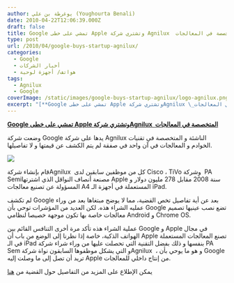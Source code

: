 ```yaml
---
author: يوغرطة بن علي (Youghourta Benali)
date: 2010-04-22T12:06:39.000Z
draft: false
title: Google تمشي على خطى Apple وتشتري شركة Agnilux  المتخصصة في المعالجات
type: post
url: /2010/04/google-buys-startup-agnilux/
categories:
  - Google
  - أخبار الشركات
  - هواتف/ أجهزة لوحية
tags:
  - Agnilux
  - Google
coverImage: /static/images/google-buys-startup-agnilux/logo-agnilux.png
excerpt: "[**Google تمشي على خطى Apple وتشتري شركةAgnilux \_المتخصصة في المعالجات**](https://www.it-scoop.com/2010/04/google-buys-startup-agnilux/)\n\nوضعت شركة Google يدها على شركة Agnilux الناشئة و المتخصصة في تقنيات الخوادم و المعالجات في آن واحد في صفقة لم يتم الكشف عن قيمتها و لا تفاصيلها.\n\n\n\nقام بإنشاء شركةAgnilux \_كل"
---
```

[**Google تمشي على خطى Apple وتشتري شركةAgnilux  المتخصصة في المعالجات**](https://www.it-scoop.com/2010/04/google-buys-startup-agnilux/)

وضعت شركة Google يدها على شركة Agnilux الناشئة و المتخصصة في تقنيات الخوادم و المعالجات في آن واحد في صفقة لم يتم الكشف عن قيمتها و لا تفاصيلها.

![](/static/images/google-buys-startup-agnilux/logo-agnilux.png)

قام بإنشاء شركةAgnilux  كل من موظفين سابقين لدى Cisco ، TiVo وشركة  PA Semiمصنعة أنصاف النواقل الذي اشترتها Apple سنة 2008 مقابل 278 مليون دولار و المسؤولة عن تصنيع معالجات A4 المستعملة في أجهزة الـ iPad.

لم تكشف Google بعد عن أية تفاصيل تخص القضية، مما لا يوضح مبتغاها بعد من وراء عمليه الشراء هذه. لكن العديد من المؤشرات توحي بأن Google تضع نصب عينيها تصميم معالجات خاصة بها تكون موجهة خصيصا لنظامي Android و Chrome OS.

عملية الشراء هذه تأكد مرة أخرى التنافس القائم بين Google و Apple في مجال الهواتف الذكية، خاصة إذا نظرنا إلى الوضع من باب أن Apple تصنع المعالجات المستعملة في الـ iPad بنفسها و ذلك بفضل التقنية التي تحصلت عليها من وراء شراء شركة PA Sem و التي يشكل موظفوها السابقون نواة شركةAgnilux  ، و هو ما يوحي بأن Google تريد أن تصل إلى ما وصلت إليه Apple من إنتاج داخلي للمعالجات.

يمكن الإطلاع على المزيد من التفاصيل حول القضية من [هنا](http://www.pehub.com/69556/google-buys-stealth-hardware-startup-agnilux/)
